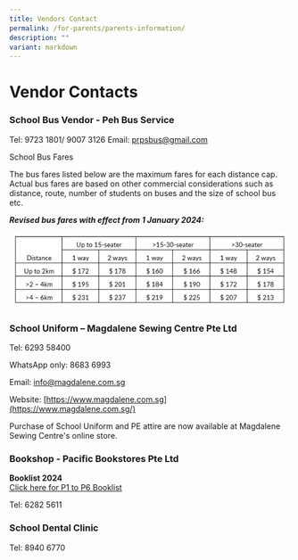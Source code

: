 ```yaml
---
title: Vendors Contact
permalink: /for-parents/parents-information/
description: ""
variant: markdown
---
```

# **Vendor Contacts**


### School Bus Vendor - Peh Bus Service ###



Tel: 9723 1801/ 9007 3126 
Email: [prpsbus@gmail.com](mailto:prpsbus@gmail.com)

School Bus Fares

The bus fares listed below are the maximum fares for each distance cap. Actual bus fares are based on other commercial considerations such as distance, route, number of students on buses and the size of school bus etc.

***Revised bus fares with effect from 1 January 2024:***

![](/images/school%20bus%20table.PNG)





### School Uniform – Magdalene Sewing Centre Pte Ltd ###

Tel: 6293 58400

WhatsApp only: 8683 6993

Email: [info@magdalene.com.sg](mailto:info@magdalene.com.sg)

Website: [https://www.magdalene.com.sg](https://www.magdalene.com.sg/)

Purchase of School Uniform and PE attire are now available at Magdalene Sewing Centre's online store. 


### Bookshop - Pacific Bookstores Pte Ltd ###

**Booklist 2024**&nbsp;   
[Click here for P1 to P6 Booklist](https://go.gov.sg/booklist2024)

Tel: 6282 5611

### School Dental Clinic ###

Tel: 8940 6770